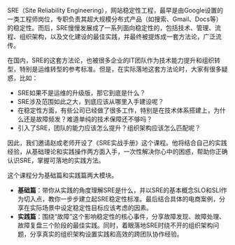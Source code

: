 SRE（Site Reliability Engineering），网站稳定性工程，最早是由Google设置的一类工程师岗位，专职负责其超大规模分布式产品（如搜索、Gmail、Docs等）的稳定性。而后，SRE慢慢发展成了一系列面向稳定性的，包括技术、管理、流程、组织架构，以及文化建设的最佳实践，并最终被提炼成一套方法论，广泛流传。

在国内，SRE的这套方法论，也被很多企业的IT团队作为技术能力提升和组织转型，特别是运维转型的参考标准。但是，在实际落地这套方法论时，大家有很多疑惑，比如：

- SRE如果不是运维的升级版，那它到底是什么？
- SRE涉及范围如此之大，到底应该从哪里入手建设呢？
- 在稳定性方面，有些公司已经做了很多工作，特别是在技术体系搭建上，为什么还是故障频发？难道单纯的技术保障还不够吗？
- 引入了SRE，团队的能力应该怎么提升？组织架构应该怎么匹配呢？

因此，我们邀请赵成老师开设了《SRE实战手册》这个课程。他将结合自己的实践经验，从基础理论和实践操作两方面入手，一次性解决你心中的困惑，帮助你正确认识SRE，掌握可落地的实践方法。

这个课程分为基础篇和实践篇两大模块。

- **基础篇**：带你从实践的角度理解SRE是什么，并以SRE的基本概念SLO和SLI作为切入点，教你一步步建立起SRE稳定性标准。最后结合具体的电商案例，分享在实际场景中设定稳定性目标应该考虑的因素。
- **实践篇**：围绕“故障”这个影响稳定性的核心事件，分享故障发现、故障处理、故障复盘三个阶段的最佳实践。同时，着眼落地SRE时绕不开的组织架构问题，分享真实的组织架构设置实践和高效的跨团队协作经验。
